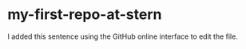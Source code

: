 # my-first-repo-at-stern


I added this sentence using the GitHub online interface to edit the file.
